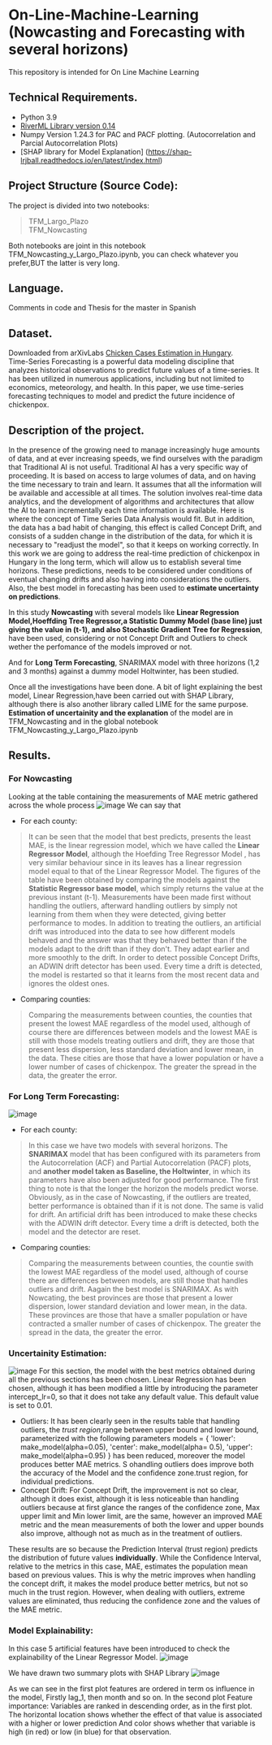 # On-Line-Machine-Learning (Nowcasting and Forecasting with several horizons)
This repository is intended for On Line Machine Learning
## Technical Requirements.
* Python 3.9
* [RiverML Library version 0.14](https://riverml.xyz/0.14.0/)
* Numpy Version 1.24.3 for PAC and PACF plotting. (Autocorrelation and Parcial Autocorrelation Plots)
* [SHAP library for Model Explanation] (https://shap-lrjball.readthedocs.io/en/latest/index.html)
## Project Structure (Source Code): 
The project is divided into two notebooks:
> TFM_Largo_Plazo <br>
> TFM_Nowcasting <br>

Both notebooks are joint in this notebook TFM_Nowcasting_y_Largo_Plazo.ipynb, you can check whatever you prefer,BUT the latter is very long.<br>

## Language.
Comments in code and Thesis for the master in Spanish<br>

## Dataset.
Downloaded from arXivLabs [Chicken Cases Estimation in Hungary](https://doi.org/10.48550/arXiv.2209.14129).<br>
Time-Series Forecasting is a powerful data modeling discipline that analyzes historical observations to predict future values of a time-series. It has been utilized in numerous applications, including but not limited to economics, meteorology, and health. In this paper, we use time-series forecasting techniques to model and predict the future incidence of chickenpox.
 
## Description of the project.
In the presence of the growing need to manage increasingly huge amounts of data, and at ever increasing speeds, we find ourselves with the paradigm that Traditional AI is not useful. Traditional AI has a very specific way of proceeding. It is based on access to large volumes of data, and on having the time necessary to train and learn. It assumes that all the information will be available and accessible at all times.
The solution involves real-time data analytics, and the development of algorithms and architectures that allow the AI to learn incrementally each time information is available. Here is where the concept of Time Series Data Analysis would fit. But in addition, the data has a bad habit of changing, this effect is called Concept Drift, and consists of a sudden change in the distribution of the data, for which it is necessary to "readjust the model", so that it keeps on working correctly. In this work we are going to address the real-time prediction of chickenpox in Hungary in the long term, which will allow us to establish several time horizons. These predictions, needs to be considered under conditions of eventual changing drifts and also having into considerations the outliers.<br>
Also, the best model in forecasting has been used to **estimate uncertainty on predictions**.<br>

In this study **Nowcasting** with several models like **Linear Regression Model,Hoeffding Tree Regressor,a Statistic Dummy Model (base line) just giving the value in (t-1), and also Stochastic Gradient Tree for Regression**, have been used, considering or not Concept Drift and Outliers to check wether the perfomance of the models improved or not.

And for **Long Term Forecasting**, SNARIMAX model with three horizons (1,2 and 3 months) against a dummy model Holtwinter, has been studied.

Once all the investigations have been done. A bit of light explaining the best model, Linear Regression,have been carried out with SHAP Library, although there is also another library called LIME for the same purpose.
**Estimation of uncertainity and the explanation** of the model are in TFM_Nowcasting and in the global notebook TFM_Nowcasting_y_Largo_Plazo.ipynb <br>

## Results.
### For Nowcasting
Looking at the table containing the measurements of MAE metric gathered across the whole process
![image](https://user-images.githubusercontent.com/66425146/209072982-c3f90426-8824-45b6-9e71-c3efe25c25e7.png)
We can say that 
* For each county:
>It can be seen that the model that best predicts, presents the least MAE, is the linear regression model, which we have called the **Linear Regressor Model**, although the Hoefding Tree Regressor Model , has very similar behaviour since in its leaves  has a linear regression model equal to that of the Linear Regressor Model. The figures of the table have been obtained by comparing the models against the **Statistic Regressor base model**, which simply returns the value at the previous instant (t-1).
Measurements have been made first without handling the outliers, afterward handling outliers by simply not learning from them when they were detected, giving better performance to modes. In addition to treating the outliers, an artificial drift was introduced into the data to see how  different models behaved and the answer was that they behaved better than if the models adapt to the drift than if they don't. They adapt earlier and more smoothly to the drift. In order to detect possible Concept Drifts, an ADWIN drift detector has been used. Every time a drift is detected, the model is restarted so that it learns from the most recent data and ignores the oldest ones.
* Comparing counties:
>Comparing the measurements between counties, the counties that present the lowest MAE regardless of the model used, although of course there are differences between models and the lowest MAE is still with those models treating  outliers and drift, they are those that present less dispersion, less standard deviation and lower mean, in the data. These cities are those that have a lower population or have a lower number of cases of chickenpox. The greater the spread in the data, the greater the error.

### For Long Term Forecasting:
![image](https://user-images.githubusercontent.com/66425146/209214675-39efb656-694b-49d5-9633-cb893ad63ef6.png)

* For each county:
 >In this case we have two models with several horizons. The **SNARIMAX** model that has been configured with its parameters from the Autocorrelation (ACF) and Partial Autocorrelation (PACF) plots, and **another model taken as Baseline, the Holtwinter**, in which its parameters have also been adjusted for good performance. The first thing to note is that the longer the horizon the models predict worse. Obviously, as in the case of Nowcasting, if the outliers are treated, better performance is obtained than if it is not done. The same is valid for drift. An artificial drift has been introduced to make these checks with the ADWIN drift detector. Every time a drift is detected, both the model and the detector are reset.

* Comparing counties:
>Comparing the measurements between counties, the countie swith the lowest MAE regardless of the model used, although of course there are differences between models,  are still those that handles outliers and drift. Aagain the best model is SNARIMAX. As with Nowcating, the best provinces are those that present a lower dispersion, lower standard deviation and lower mean, in the data. These provinces are those that have a smaller population or have contracted a smaller number of cases of chickenpox. The greater the spread in the data, the greater the error.

### Uncertainity Estimation:
![image](https://user-images.githubusercontent.com/66425146/209218190-dcaa5818-09a0-461a-b411-4f64a2fd341b.png)
For this section, the model with the best metrics obtained during all the previous sections has been chosen. Linear Regression has been chosen, although it has been modified a little by introducing the parameter intercept_lr=0, so that it does not take any default value. This default value is set to 0.01.

* Outliers: It has been clearly seen in the results table that handling outliers, the *trust region*,range between upper bound and lower bound, parameterized with the following parameters models = { 'lower': make_model(alpha=0.05), 'center': make_model(alpha= 0.5), 'upper': make_model(alpha=0.95) } has been reduced, moreover the model produces better MAE metrics. S ohandling outliers does improve both the accuracy of the Model and the confidence zone.trust region, for individual predictions.<br>
* Concept Drift: For Concept Drift, the improvement is not so clear, although it does exist, although it is less noticeable than handling outliers because at first glance the ranges of the confidence zone, Max upper limit and Min lower limit, are the same, however an improved MAE metric and the mean measurements  of both the lower and upper bounds also improve, although not as much as in the treatment of outliers.

These results are so because the Prediction Interval (trust region) predicts the distribution of future values **individually**. While the Confidence Interval, relative to the metrics in this case, MAE, estimates the population mean based on previous values. This is why the metric improves when handling the concept drift, it makes the model produce better metrics, but not so much in the trust region. However, when dealing with outliers, extreme values are eliminated, thus reducing the confidence zone and the values of the MAE metric.

### Model Explainability:
In  this case 5 artificial features have been introduced to check the explainability of the Linear Regressor Model.
![image](https://user-images.githubusercontent.com/66425146/209220927-a755a1dd-1fb7-4e54-80cd-79e30075dc36.png)<br>

We have drawn two summary plots with SHAP Library
![image](https://user-images.githubusercontent.com/66425146/209221102-2dab39bc-74c3-4dcf-9cfd-ab83f077d0a9.png)

As we can see in the first plot features are ordered in term os influence in the model, Firstly lag_1, then month and so on. In the second plot Feature importance: Variables are ranked in descending order, as in the first plot. The horizontal location shows whether the effect of that value is associated with a higher or lower prediction And color shows whether that variable is high (in red) or low (in blue) for that observation.



